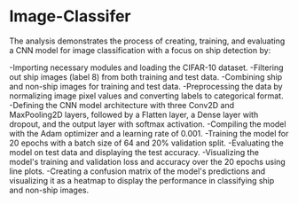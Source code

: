 # Image-Classifer

The analysis demonstrates the process of creating, training, and evaluating a CNN model for image classification with a focus on ship detection by:

-Importing necessary modules and loading the CIFAR-10 dataset.
-Filtering out ship images (label 8) from both training and test data.
-Combining ship and non-ship images for training and test data.
-Preprocessing the data by normalizing image pixel values and converting labels to categorical format.
-Defining the CNN model architecture with three Conv2D and MaxPooling2D layers, followed by a Flatten layer, a Dense layer with dropout, and the output layer with softmax activation.
-Compiling the model with the Adam optimizer and a learning rate of 0.001.
-Training the model for 20 epochs with a batch size of 64 and 20% validation split.
-Evaluating the model on test data and displaying the test accuracy.
-Visualizing the model's training and validation loss and accuracy over the 20 epochs using line plots.
-Creating a confusion matrix of the model's predictions and visualizing it as a heatmap to display the performance in classifying ship and non-ship images.
